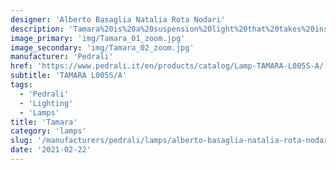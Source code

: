 ```yaml
---
designer: 'Alberto Basaglia Natalia Rota Nodari'
description: 'Tamara%20is%20a%20suspension%20light%20that%20takes%20inspiration%20from%20the%20shape%20of%20the%20headlights%20of%20early%20twentieth-century%20automobiles%2C%20paying%20homage%20to%20Tamara%20de%20Lempicka%2C%20modernist%20painter%2C%20icon%20of%20elegance%20and%20charm.%20Made%20from%20aluminium%20powder%20coated%0ATamara%20stands%20out%20for%20its%20soft%20form%2C%20in%20which%20fleeting%2C%20rounded%20yet%20angular%20lines%20combine%20to%20make%20a%20versatile%20product.%20The%20light%20produced%20provides%20direct%20illumination%20of%20the%20surface%20beneath%3B%20however%2C%20an%20opening%20in%20the%20upper%20section%20of%20the%20shade%2C%20and%20the%20convex%20profile%20of%20the%20closer%20in%20opaline%20polycarbonate%2C%20allows%20a%20delicate%20band%20of%20light%20to%20shine%20onto%20the%20ceiling.'
image_primary: 'img/Tamara_01_zoom.jpg'
image_secondary: 'img/Tamara_02_zoom.jpg'
manufacturer: 'Pedrali'
href: 'https://www.pedrali.it/en/products/catalog/Lamp-TAMARA-L005S-A/'
subtitle: 'TAMARA L005S/A'
tags:
  - 'Pedrali'
  - 'Lighting'
  - 'Lamps'
title: 'Tamara'
category: 'lamps'
slug: '/manufacturers/pedrali/lamps/alberto-basaglia-natalia-rota-nodari-tamara'
date: '2021-02-22'
---
```

